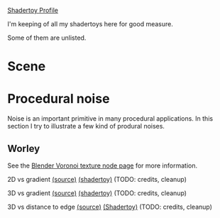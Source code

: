[Shadertoy Profile](https://www.shadertoy.com/user/the_last_willy)

I'm keeping of all my shadertoys here for good measure.

Some of them are unlisted.

# Scene



# Procedural noise

Noise is an important primitive in many procedural applications.
In this section I try to illustrate a few kind of produral noises.

## Worley

See the [Blender Voronoi texture node page](https://docs.blender.org/manual/en/latest/render/shader_nodes/textures/voronoi.html) for more information.

2D vs gradient
[(source)](noise)
[(shadertoy)](https://www.shadertoy.com/view/sdGfWW)
(TODO: credits, cleanup)

3D vs gradient
[(source)](noise)
[(shadertoy)](https://www.shadertoy.com/view/7dGBDW)
(TODO: credits, cleanup)

3D vs distance to edge
[(source)](noise)
[(Shadertoy)](https://www.shadertoy.com/view/ssGfWW)
(TODO: credits, cleanup)
